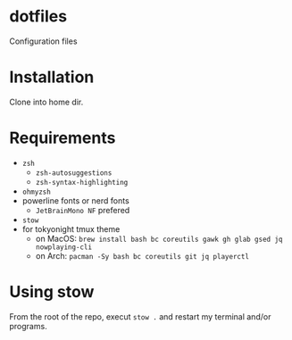# dotfiles

Configuration files 

# Installation

Clone into home dir.

# Requirements

- `zsh`
  - `zsh-autosuggestions`
  - `zsh-syntax-highlighting`
- `ohmyzsh`
- powerline fonts or nerd fonts
  - `JetBrainMono NF` prefered
- `stow`
- for tokyonight tmux theme
  - on MacOS: `brew install bash bc coreutils gawk gh glab gsed jq nowplaying-cli`
  - on Arch: `pacman -Sy bash bc coreutils git jq playerctl`

# Using stow  

From the root of the repo, execut `stow .` and restart my terminal and/or programs.
